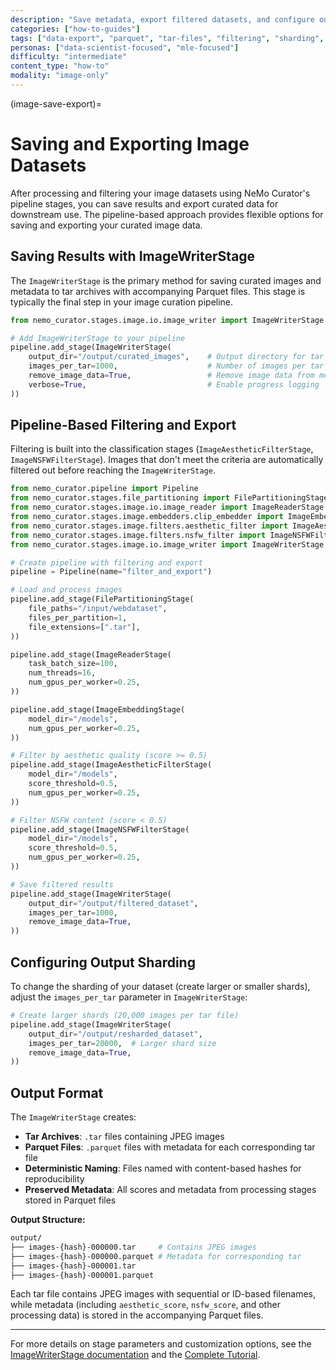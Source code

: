 ```yaml
---
description: "Save metadata, export filtered datasets, and configure output sharding for downstream use after image curation"
categories: ["how-to-guides"]
tags: ["data-export", "parquet", "tar-files", "filtering", "sharding", "metadata"]
personas: ["data-scientist-focused", "mle-focused"]
difficulty: "intermediate"
content_type: "how-to"
modality: "image-only"
---
```


(image-save-export)=
# Saving and Exporting Image Datasets

After processing and filtering your image datasets using NeMo Curator's pipeline stages, you can save results and export curated data for downstream use. The pipeline-based approach provides flexible options for saving and exporting your curated image data.

## Saving Results with ImageWriterStage

The `ImageWriterStage` is the primary method for saving curated images and metadata to tar archives with accompanying Parquet files. This stage is typically the final step in your image curation pipeline.

```python
from nemo_curator.stages.image.io.image_writer import ImageWriterStage

# Add ImageWriterStage to your pipeline
pipeline.add_stage(ImageWriterStage(
    output_dir="/output/curated_images",    # Output directory for tar files and metadata
    images_per_tar=1000,                    # Number of images per tar file
    remove_image_data=True,                 # Remove image data from memory after writing
    verbose=True,                           # Enable progress logging
))
```

## Pipeline-Based Filtering and Export

Filtering is built into the classification stages (`ImageAestheticFilterStage`, `ImageNSFWFilterStage`). Images that don't meet the criteria are automatically filtered out before reaching the `ImageWriterStage`.

```python
from nemo_curator.pipeline import Pipeline
from nemo_curator.stages.file_partitioning import FilePartitioningStage
from nemo_curator.stages.image.io.image_reader import ImageReaderStage
from nemo_curator.stages.image.embedders.clip_embedder import ImageEmbeddingStage
from nemo_curator.stages.image.filters.aesthetic_filter import ImageAestheticFilterStage
from nemo_curator.stages.image.filters.nsfw_filter import ImageNSFWFilterStage
from nemo_curator.stages.image.io.image_writer import ImageWriterStage

# Create pipeline with filtering and export
pipeline = Pipeline(name="filter_and_export")

# Load and process images
pipeline.add_stage(FilePartitioningStage(
    file_paths="/input/webdataset",
    files_per_partition=1,
    file_extensions=[".tar"],
))

pipeline.add_stage(ImageReaderStage(
    task_batch_size=100,
    num_threads=16,
    num_gpus_per_worker=0.25,
))

pipeline.add_stage(ImageEmbeddingStage(
    model_dir="/models",
    num_gpus_per_worker=0.25,
))

# Filter by aesthetic quality (score >= 0.5)
pipeline.add_stage(ImageAestheticFilterStage(
    model_dir="/models",
    score_threshold=0.5,
    num_gpus_per_worker=0.25,
))

# Filter NSFW content (score < 0.5)
pipeline.add_stage(ImageNSFWFilterStage(
    model_dir="/models",
    score_threshold=0.5,
    num_gpus_per_worker=0.25,
))

# Save filtered results
pipeline.add_stage(ImageWriterStage(
    output_dir="/output/filtered_dataset",
    images_per_tar=1000,
    remove_image_data=True,
))
```

## Configuring Output Sharding

To change the sharding of your dataset (create larger or smaller shards), adjust the `images_per_tar` parameter in `ImageWriterStage`:

```python
# Create larger shards (20,000 images per tar file)
pipeline.add_stage(ImageWriterStage(
    output_dir="/output/resharded_dataset",
    images_per_tar=20000,  # Larger shard size
    remove_image_data=True,
))
```

## Output Format

The `ImageWriterStage` creates:

* **Tar Archives**: `.tar` files containing JPEG images
* **Parquet Files**: `.parquet` files with metadata for each corresponding tar file
* **Deterministic Naming**: Files named with content-based hashes for reproducibility
* **Preserved Metadata**: All scores and metadata from processing stages stored in Parquet files

**Output Structure:**
```bash
output/
├── images-{hash}-000000.tar     # Contains JPEG images
├── images-{hash}-000000.parquet # Metadata for corresponding tar
├── images-{hash}-000001.tar
├── images-{hash}-000001.parquet
```

Each tar file contains JPEG images with sequential or ID-based filenames, while metadata (including `aesthetic_score`, `nsfw_score`, and other processing data) is stored in the accompanying Parquet files.

---

For more details on stage parameters and customization options, see the [ImageWriterStage documentation](process-data/index.md) and the [Complete Tutorial](https://github.com/NVIDIA/NeMo-Curator/blob/main/tutorials/image/getting-started/image_curation_example.py).

<!-- More details and examples will be added here. --> 
